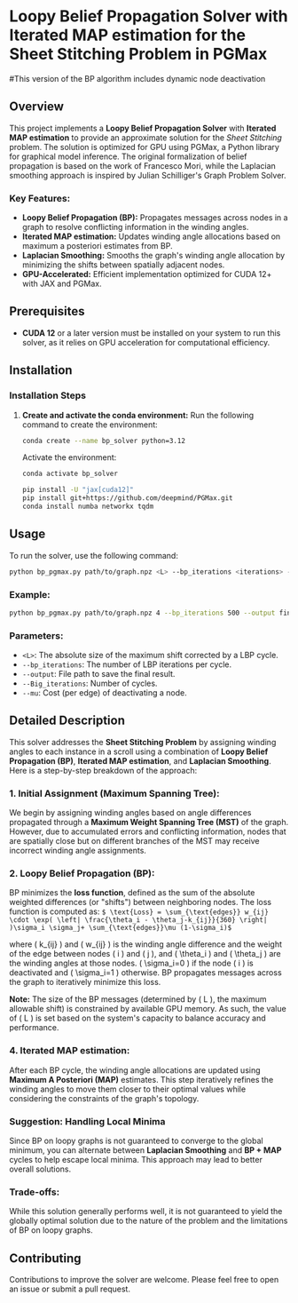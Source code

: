 # Loopy Belief Propagation Solver with Iterated MAP estimation for the Sheet Stitching Problem in PGMax 

#This version of the BP algorithm includes dynamic node deactivation

## Overview
This project implements a **Loopy Belief Propagation Solver**  with **Iterated MAP estimation** to provide an approximate solution for the *Sheet Stitching* problem. The solution is optimized for GPU using PGMax, a Python library for graphical model inference. The original formalization of belief propagation is based on the work of Francesco Mori, while the Laplacian smoothing approach is inspired by Julian Schilliger's Graph Problem Solver.

### Key Features:
- **Loopy Belief Propagation (BP):** Propagates messages across nodes in a graph to resolve conflicting information in the winding angles.
- **Iterated MAP estimation:** Updates winding angle allocations based on maximum a posteriori estimates from BP.
- **Laplacian Smoothing:** Smooths the graph's winding angle allocation by minimizing the shifts between spatially adjacent nodes.
- **GPU-Accelerated:** Efficient implementation optimized for CUDA 12+ with JAX and PGMax.

## Prerequisites

- **CUDA 12** or a later version must be installed on your system to run this solver, as it relies on GPU acceleration for computational efficiency.

## Installation

### Installation Steps

1. **Create and activate the conda environment:**
   Run the following command to create the environment:
   ```bash
   conda create --name bp_solver python=3.12
   ```

   Activate the environment:
   ```bash
   conda activate bp_solver
   ```

    ```bash
   pip install -U "jax[cuda12]"
   pip install git+https://github.com/deepmind/PGMax.git
   conda install numba networkx tqdm
   ```


## Usage

To run the solver, use the following command:
```bash
python bp_pgmax.py path/to/graph.npz <L> --bp_iterations <iterations> --output <final_result.npz>
```

### Example:
```bash
python bp_pgmax.py path/to/graph.npz 4 --bp_iterations 500 --output final_result.npz
```

### Parameters:
- `<L>`: The absolute size of the maximum shift corrected by a LBP cycle.
- `--bp_iterations`: The number of LBP iterations per cycle.
- `--output`: File path to save the final result.
- `--Big_iterations`:  Number of cycles.
- `--mu`: Cost (per edge) of deactivating a node.

## Detailed Description

This solver addresses the **Sheet Stitching Problem** by assigning winding angles to each instance in a scroll using a combination of **Loopy Belief Propagation (BP)**, **Iterated MAP estimation**, and **Laplacian Smoothing**. Here is a step-by-step breakdown of the approach:

### 1. **Initial Assignment (Maximum Spanning Tree):**
   We begin by assigning winding angles based on angle differences propagated through a **Maximum Weight Spanning Tree (MST)** of the graph. However, due to accumulated errors and conflicting information, nodes that are spatially close but on different branches of the MST may receive incorrect winding angle assignments.

### 2. **Loopy Belief Propagation (BP):**
   BP minimizes the **loss function**, defined as the sum of the absolute weighted differences (or "shifts") between neighboring nodes. The loss function is computed as:
`$ \text{Loss} = \sum_{\text{edges}} w_{ij} \cdot \exp( \left| \frac{\theta_i - \theta_j-k_{ij}}{360} \right| )\sigma_i \sigma_j+ \sum_{\text{edges}}\mu (1-\sigma_i)$`

   where  \( k_{ij} \) and  \( w_{ij} \) is the winding angle difference and the weight of the edge between nodes \( i \) and \( j \), and \( \theta_i \) and \( \theta_j \) are the winding angles at those nodes.  \( \sigma_i=0 \) if the node  \( i \) is deactivated and \( \sigma_i=1 \) otherwise. BP propagates messages across the graph to iteratively minimize this loss.

   **Note:** The size of the BP messages (determined by \( L \), the maximum allowable shift) is constrained by available GPU memory. As such, the value of \( L \) is set based on the system's capacity to balance accuracy and performance.

### 4. **Iterated MAP estimation:**
   After each BP cycle, the winding angle allocations are updated using **Maximum A Posteriori (MAP)** estimates. This step iteratively refines the winding angles to move them closer to their optimal values while considering the constraints of the graph's topology.


### Suggestion: Handling Local Minima
   Since BP on loopy graphs is not guaranteed to converge to the global minimum, you can alternate between **Laplacian Smoothing** and **BP + MAP** cycles to help escape local minima. This approach may lead to better overall solutions.

### Trade-offs:
   While this solution generally performs well, it is not guaranteed to yield the globally optimal solution due to the nature of the problem and the limitations of BP on loopy graphs.

## Contributing
Contributions to improve the solver are welcome. Please feel free to open an issue or submit a pull request.